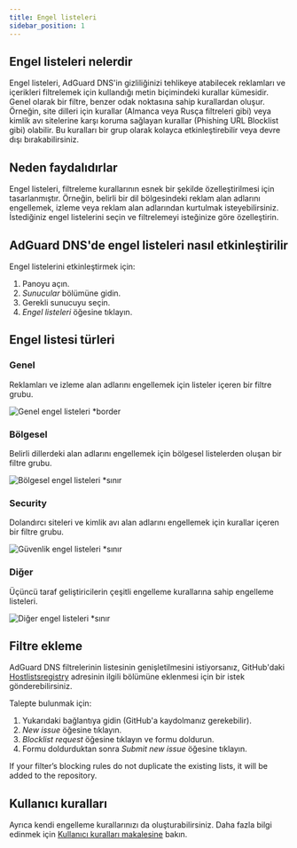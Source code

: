 ```yaml
---
title: Engel listeleri
sidebar_position: 1
---
```


## Engel listeleri nelerdir

Engel listeleri, AdGuard DNS'in gizliliğinizi tehlikeye atabilecek reklamları ve içerikleri filtrelemek için kullandığı metin biçimindeki kurallar kümesidir. Genel olarak bir filtre, benzer odak noktasına sahip kurallardan oluşur. Örneğin, site dilleri için kurallar (Almanca veya Rusça filtreleri gibi) veya kimlik avı sitelerine karşı koruma sağlayan kurallar (Phishing URL Blocklist gibi) olabilir. Bu kuralları bir grup olarak kolayca etkinleştirebilir veya devre dışı bırakabilirsiniz.

## Neden faydalıdırlar

Engel listeleri, filtreleme kurallarının esnek bir şekilde özelleştirilmesi için tasarlanmıştır. Örneğin, belirli bir dil bölgesindeki reklam alan adlarını engellemek, izleme veya reklam alan adlarından kurtulmak isteyebilirsiniz. İstediğiniz engel listelerini seçin ve filtrelemeyi isteğinize göre özelleştirin.

## AdGuard DNS'de engel listeleri nasıl etkinleştirilir

Engel listelerini etkinleştirmek için:

1. Panoyu açın.
2. _Sunucular_ bölümüne gidin.
3. Gerekli sunucuyu seçin.
4. _Engel listeleri_ öğesine tıklayın.

## Engel listesi türleri

### Genel

Reklamları ve izleme alan adlarını engellemek için listeler içeren bir filtre grubu.

![Genel engel listeleri \*border](https://cdn.adtidy.org/content/kb/dns/private/new_dns/blocklists/general.png)

### Bölgesel

Belirli dillerdeki alan adlarını engellemek için bölgesel listelerden oluşan bir filtre grubu.

![Bölgesel engel listeleri \*sınır](https://cdn.adtidy.org/content/kb/dns/private/new_dns/blocklists/regional.png)

### Security

Dolandırcı siteleri ve kimlik avı alan adlarını engellemek için kurallar içeren bir filtre grubu.

![Güvenlik engel listeleri \*sınır](https://cdn.adtidy.org/content/kb/dns/private/new_dns/blocklists/security.png)

### Diğer

Üçüncü taraf geliştiricilerin çeşitli engelleme kurallarına sahip engelleme listeleri.

![Diğer engel listeleri \*sınır](https://cdn.adtidy.org/content/kb/dns/private/new_dns/blocklists/other.png)

## Filtre ekleme

AdGuard DNS filtrelerinin listesinin genişletilmesini istiyorsanız, GitHub'daki [Hostlistsregistry](https://github.com/AdguardTeam/HostlistsRegistry) adresinin ilgili bölümüne eklenmesi için bir istek gönderebilirsiniz.

Talepte bulunmak için:

1. Yukarıdaki bağlantıya gidin (GitHub'a kaydolmanız gerekebilir).
2. _New issue_ öğesine tıklayın.
3. _Blocklist request_ öğesine tıklayın ve formu doldurun.
4. Formu doldurduktan sonra _Submit new issue_ öğesine tıklayın.

If your filter’s blocking rules do not duplicate the existing lists, it will be added to the repository.

## Kullanıcı kuralları

Ayrıca kendi engelleme kurallarınızı da oluşturabilirsiniz.
Daha fazla bilgi edinmek için [Kullanıcı kuralları makalesine](/private-dns/setting-up-filtering/user-rules.md) bakın.

